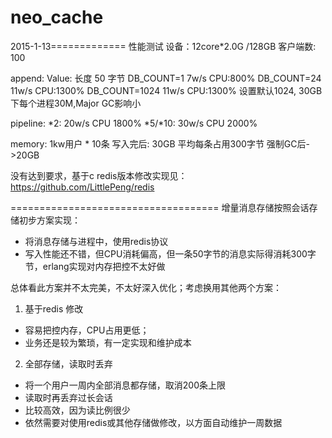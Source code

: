 # neo_cache
2015-1-13=============
性能测试
设备：12core*2.0G /128GB
客户端数: 100

append:
Value: 长度 50 字节
DB_COUNT=1 7w/s CPU:800%
DB_COUNT=24 11w/s  CPU:1300%
DB_COUNT=1024 11w/s CPU:1300%
设置默认1024, 30GB下每个进程30M,Major GC影响小


pipeline:
*2: 20w/s CPU 1800%
*5/*10: 30w/s CPU 2000%

memory:
1kw用户 * 10条
写入完后: 30GB 平均每条占用300字节 强制GC后->20GB

没有达到要求，基于c redis版本修改实现见：https://github.com/LittlePeng/redis

====================================
增量消息存储按照会话存储初步方案实现：
- 将消息存储与进程中，使用redis协议
- 写入性能还不错，但CPU消耗偏高，但一条50字节的消息实际得消耗300字节，erlang实现对内存把控不太好做

总体看此方案并不太完美，不太好深入优化；考虑换用其他两个方案：
1. 基于redis 修改
 - 容易把控内存，CPU占用更低；
 - 业务还是较为繁琐，有一定实现和维护成本

2. 全部存储，读取时丢弃
- 将一个用户一周内全部消息都存储，取消200条上限
- 读取时再丢弃过长会话
- 比较高效，因为读比例很少
- 依然需要对使用redis或其他存储做修改，以方面自动维护一周数据


